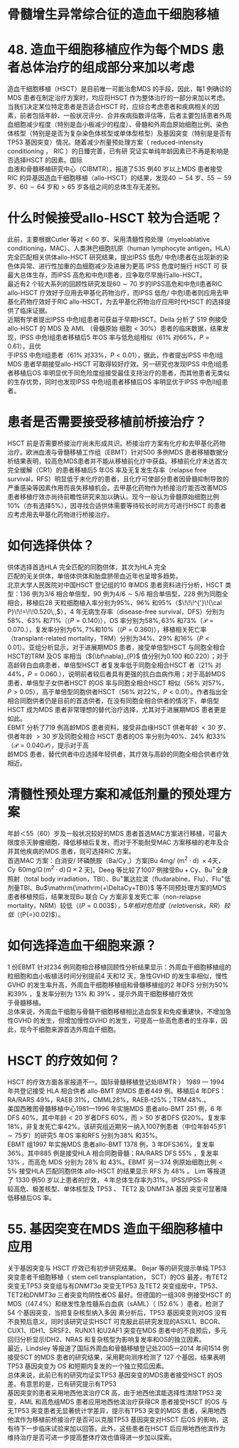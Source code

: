 # 骨髓增生异常综合征的造血干细胞移植  
# 48. 造血干细胞移植应作为每个MDS 患者总体治疗的组成部分来加以考虑  
造血干细胞移植（HSCT）是目前唯一可能治愈MDS 的手段，因此，每1 例确诊的MDS 患者在制定治疗方案时，均应将HSCT 作为整体治疗的一部分来加以考虑。  
当我们决定某位特定患者是否适合HSCT 时，应综合考虑患者和疾病相关的因素，前者包括年龄、一般状况评分、合并疾病指数评估等，后者主要包括患者外周血细胞减少程度（特别是血小板减少的程度）、骨髓和外周血原始细胞比例、染色体核型（特别是是否为复杂染色体核型或单体型核型）及基因突变（特别是是否有TP53 基因突变）情况。随着减少剂量预处理方案（ reduced-intensity conditioning ， RIC ）的日臻完善，已有研 究证实单纯年龄因素已不再是影响是否选择HSCT 的因素。国际  
血液和骨髓移植研究中心（CIBMTR），报道了535 例40 岁以上MDS 患者接受RIC 的异基因造血干细胞移植（allo-HSCT）的结果，发现$40\sim54$ 岁、$55\sim59$ 岁、$60\sim64$ 岁和$>65$ 岁各组之间的总体生存无差别。  
#  什么时候接受allo-HSCT 较为合适呢？  
此前，主要根据Cutler 等对$<60$ 岁、采用清髓性预处理（myeloablative conditioning，MAC）、人类淋巴细胞抗原（human lymphocyte antigen，HLA）完全匹配相关供体allo-HSCT 研究结果，提出IPSS 低危/ 中危Ⅰ患者在出现新的染色体异常、进行性加重的血细胞减少及进展为更高 IPSS  危度时施行 HSCT  可 获最大总体生存，而IPSS 高危和中危Ⅱ患者，应争取尽早施行allo-HSCT。  
最近有2 个较大系列的回顾性研究发现$60\sim70$ 岁的IPSS高危和中危Ⅱ患者RIC allo-HSCT 疗效好于应用去甲基化药物治疗，而IPSS 低危/ 中危Ⅰ患者则应用去甲基化药物疗效好于RIC allo-HSCT，为去甲基化药物治疗应用时代HSCT 的选择提供了临床证据。  
近期有学者提出IPSS 中危Ⅰ组患者可获益于早期HSCT。Della  分析了 519  例接受 allo-HSCT  的 MDS  及 AML （骨髓原始 细胞$<30\%$）患者的临床数据，结果发现，IPSS 中危Ⅰ组患者移植后5 年OS 率与低危组相似（$61\%$ 对$66\%$，$P{=}0.61$），且优  
于IPSS 中危Ⅱ组患者（$61\%$ 对$33\%$，$P<0.01$），据此，作者提出IPSS 中危Ⅰ组MDS 患者早期接受allo-HSCT 可取得较好疗效。另一研究也发现IPSS 中危Ⅰ组患者移植后OS 率明显优于同危险度组接受最佳支持治疗的患者，而其他患者无类似的生存优势，同时也发现IPSS 中危Ⅰ组患者移植后OS 率明显优于IPSS 中危Ⅱ组患者。  
#  患者是否需要接受移植前桥接治疗？  
HSCT 前是否需要桥接治疗尚未形成共识。桥接治疗方案有化疗和去甲基化药物治疗。欧洲血液与骨髓移植工作组（EBMT）针对500 多例MDS 患者移植数据分析结果表明，较高危MDS患者并不能从移植前化疗中获益。移植前化疗未达首次完全缓解（CR1）的患者移植后5 年OS 率及无复发生存率（relapse free survival，RFS）明显低于未化疗的患者，且化疗可使部分患者因骨髓抑制导致的严重感染等因素作用而丧失移植机会。去甲基化药物作为桥接治疗能否改善MDS 患者移植疗效亦尚待前瞻性研究来加以确认。现今一般认为骨髓原始细胞比例$10\%$（亦有选择$5\%$），因寻找合适供体需要等待较长时间方可进行HSCT 的患者应考虑用去甲基化药物进行桥接治疗。  
#  如何选择供体？  
供体选择首选HLA 完全匹配的同胞供体，其次为HLA 完全  
匹配的无关供体，单倍体供体和胎盘脐带血近年也呈增多趋势。  
北京大学人民医院对中国HSCT 登记组的10 年MDS 患者资料进行分析，HSCT 类型：136 例为3/6 相合单倍型，90 例为$4/6\sim5/6$ 相合单倍型，228 例为同胞全相合，移植后28 天粒细胞植入率分别为$95\%$、$96\%$ 和$95\%$（$\!\!\!^{'}\!{\cal P}\!\!=\!\!0.520\,,$），4 年无病生存率（disease-free survival，DFS）分别为$58\%$、$63\%$ 和$71\%$（$\langle P{=}0.140\rangle$），OS 率分别为$58\%,63\%$ 和$73\%$（$\scriptstyle{\mathcal{P}}=0.070.$），复发率分别为$6\%,\,7\%$和$10\%$（$\left(P{=}0.360\right)$），移植相关死亡率（transplant-related mortality，TRM）分别为$34\%$、$29\%$ 和$16\%$（$\textstyle P<0.01$）。亚组分析显示，对于进展期MDS 患者，接受单倍型HSCT 与同胞全相合HSCT的TRM 及OS 率相当（${\bf\nabla}_{P}$ 值分别为0.100 和0.220）；对于高龄转白血病患者，单倍型HSCT 者复发率低于同胞全相合HSCT 者（$21\%$ 对$44\%$，$\scriptstyle P=0.060.$），说明前者较后者具有更强的抗白血病作用；对于高龄MDS 患者，单倍型子女供者HSCT 的OS 率与同胞全相合HSCT 相似（$56\%$ 对$57\%$，$P>0.05$），高于单倍型同胞供者HSCT（$56\%$ 对$22\%$，$P<0.01$）。作者指出全相合同胞供者仍是目前的首选供者，在没有同胞全相合供者的情况下，单倍型HSCT 成为MDS 患者非常理想的替代治疗选择，尤其对于进展期MDS 患者更是如此。  
EBMT 分析了719 例高龄MDS 患者资料，接受非血缘HSCT  供者年龄 $<30$  岁、供者年龄 $>30$  岁及同胞全相合 HSCT 患者的OS 率分别为$40\%$、$24\%$ 和$33\%$（$\scriptstyle{\mathcal{P}}=0.040{\mathcal{P}}$），提示对于高  
龄MDS 患者，替代供者中应选择年轻供者，其疗效与高龄的同胞全相合供者疗效相近。  
#  清髓性预处理方案和减低剂量的预处理方案  
年龄＜55（60）岁及一般状况较好的MDS 患者首选MAC方案进行移植，可最大限度杀灭肿瘤细胞，降低移植后复发，而对于不能耐受MAC 方案移植的老年及合并其他疾病的MDS 患者，则可选择RIC 方案。  
首选MAC 方案：白消安/ 环磷酰胺（$\mathrm{{Ba}/C y\,,}$）方案[Bu ${4\mathrm{m}\mathrm{g}}/\ \left(\mathrm{m}^{2}{\cdot}\mathrm{d}\right)\ \times4$天，$\mathrm{Cy~}\,60\mathrm{mg/\Omega}\,\left(\mathrm{m}^{2}{\cdot}\mathrm{d}\right)\,\mathrm{\Omega}\times2$ 天]。Deeg 等比较了1007 例接受$\mathrm{Bu+Cy}$、Bu$^+$全身照射（total body irradiation，TBI）、Bu$^+$氟达拉滨（ﬂudarabine，Flu）、Flu$^+$低剂量TBI、Bu$\mathrm{\mathrm{+\DeltaCy+TBI}}$ 等不同预处理方案的MDS 患者移植预后，结果发现Bu 联合 Cy 方案非复发死亡率（non-relapse mortality，NRM）较低（$(P{=}0.003\$），5 年相对危险度（relative risk，RR）较低（$(P{=}0.02)$）。  
#  如何选择造血干细胞来源？  
1 份EBMT 针对234 例同胞相合移植回顾性分析结果显示：外周血干细胞移植组的粒细胞和血小板植活时间分别提前4 天和12 天，急性GVHD 的发生率相似，慢性GVHD 的发生率升高，外周血干细胞移植组和骨髓移植组的2 年DFS 分别为$50\%$ 和$39\%$ ，复发率分别为 $13\%$  和 $39\%$ ，提示外周干细胞移植疗效优  
于骨髓移植。  
总体来说，外周血干细胞与骨髓干细胞移植相比造血恢复和免疫重建快，不增加急性GVHD 的发生，但增加慢性GVHD 的发生，可提高一些高危患者的生存率，因此，现今干细胞来源首选外周血干细胞。  
# HSCT 的疗效如何？  
HSCT 的疗效方面各家报道不一。国际骨髓移植登记处IBMTR ） 1989 — 1994  年共登记接受 HLA  相合供者 allo-BMT 的MDS 患者449 例。移植后4 年DFS：RA/RARS $49\%$，RAEB $31\%$，CMML$28\%$，RAEB-t$25\%$；$\mathrm{TRM}\,48\%.$。  
美国西雅图骨髓移植中心1981—1996 年实施MDS 患者allo-BMT 251 例，6 年DFS $40\%$，其中年龄$<20$ 岁者DFS $60\%$，而$>50$ 岁者DFS 仅$20\%$。复发率 $18\%$，非复发死亡率$42\%$。该研究组近期另一纳入1007例患者（中位年龄45岁$1\sim75$岁）的研究5 年OS 率和RFS 分别为$38\%$ 和$35\%$。  
EBMT 组1997 年实施MDS 患者allo-BMT 1378 例，3 年DFS$36\%$，复发率$36\%$。其中885 例是接受HLA 相合同胞骨髓：RA/RARS DFS  $55\%$ ，复发率 $13\%$ ，而高危 MDS  分别为 $28\%$  和 $43\%$。EBMT 另一374 例原始细胞比例$<5\%$ 接受HLA 匹配同胞供体 allo-HSCT  的结果显示 RFS  为 $48\%$ 。 Lim  等报道了 1330 例50 岁以上患者的疗效，４年总体生存率为$31\%$。IPSS/IPSS-R  
较高危、极差核型、单体核型及 TP53 、 TET2  及 DNMT3A  基因 突变可显著降低移植后OS 率。  
# 55. 基因突变在MDS 造血干细胞移植中应用  
关于基因突变与 HSCT  疗效已有初步研究结果。 Bejar 等的研究提示单纯 TP53  突变患者干细胞移植（ stem cell  transplantation， SCT）的OS 最差，有TET2 突变无TP53 突变组与有$D N M T3a$ 突变无TP53 及TET2 突变组居中，TP53、TET2和$D N M T3a$ 三者突变均阴性者OS 最好。但德国的一组308 例接受HSCT 的MDS（$(47.4\%$）和继发性急性髓系白血病（sAML）（ $(52.6\%$ ）患者，检测了 54  个基因突变，当把复杂核型纳入多因 素分析后，TP53 基因突变则对OS 没有不良预后意义，同时该研究证实HSCT 可克服此前研究发现的ASXL1、BCOR、CUX1、IDH1、SRSF2、RUNX1 和U2AF1 突变在MDS 患者中的不良预后，多元回归分析显示IDH2、NRAS 和复杂核型为影响复发率和OS的独立因素。  
最近，Lindsley 等报道了国际外周血和骨髓移植登记处2005—2014 年间1514 例接受SCT 的MDS 患者的研究结果，采用靶向测序检测了 127  个基因，结果表明 TP53  基因突变为 OS 和短期内复发的一个独立预后因素。  
总体来说，此前已有的研究均证实TP53 基因突变的MDS患者接受HSCT 的OS 差。有意思的是，已有研究提示有TP53  
基因突变的患者采用地西他滨治疗CR 高，由于地西他滨能选择性清除TP53 突变，AML 和高危组MDS 患者应用地西他滨治疗获得CR 患者接受HSCT 的OS 与无TP53 突变患者无显著统计学差异，提示有TP53 突变的MDS 患者，采用地西他滨作为移植前桥接治疗是否可以克服TP53 基因突变对HSCT 后OS 的影响，这有待下一步临床试验来加以回答。此外，这些患者在HSCT 后应用地西他滨作为维持治疗是否可进一步提高整体疗效也值得进一步加以探索。  
